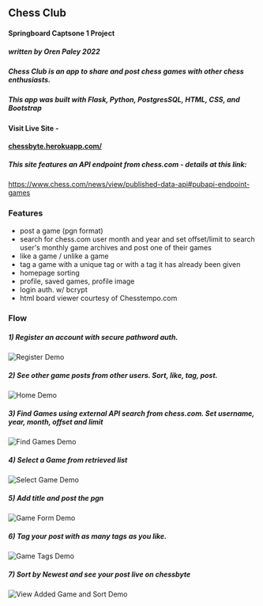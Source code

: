 
## Chess Club 
#### Springboard Captsone 1 Project
##### written by Oren Paley 2022

##### Chess Club is an app to share and post chess games with other chess enthusiasts. 

##### This app was built with Flask, Python, PostgresSQL, HTML, CSS, and Bootstrap

#### Visit Live Site -
#### [chessbyte.herokuapp.com/](https://chessbyte.herokuapp.com/)

##### This site features an API endpoint from chess.com - details at this link:

https://www.chess.com/news/view/published-data-api#pubapi-endpoint-games

### Features

- post a game (pgn format)
- search for chess.com user month and year and set offset/limit to search user's monthly game archives and post one of their games
- like a game / unlike a game 
- tag a game with a unique tag or with a tag it has already been given
- homepage sorting
- profile, saved games, profile image
- login auth. w/ bcrypt
- html board viewer courtesy of Chesstempo.com

### Flow

##### 1) Register an account with secure pathword auth.

![Register Demo](https://github.com/orenpaley/chessbyte/blob/main/static/images/1RegisterDemo.png)

##### 2) See other game posts from other users. Sort, like, tag, post. 

![Home Demo](https://github.com/orenpaley/chessbyte/blob/main/static/images/2Home.png)

##### 3) Find Games using external API search from chess.com. Set username, year, month, offset and limit
![Find Games Demo](https://github.com/orenpaley/chessbyte/blob/main/static/images/3FindGames.png)

##### 4) Select a Game from retrieved list

![Select Game Demo](https://github.com/orenpaley/chessbyte/blob/main/static/images/4SelectGame.png)

##### 5) Add title and post the pgn

![Game Form Demo](https://github.com/orenpaley/chessbyte/blob/main/static/images/5GameForm.png)

##### 6) Tag your post with as many tags as you like. 

![Game Tags Demo](https://github.com/orenpaley/chessbyte/blob/main/static/images/6GameTags.png)

##### 7) Sort by Newest and see your post live on chessbyte

![View Added Game and Sort Demo](https://github.com/orenpaley/chessbyte/blob/main/static/images/7SortAndViewAddedGame.png)

